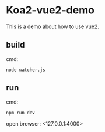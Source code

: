 # Koa2-vue2-demo
This is a demo about how to use vue2.


## build
cmd:

```
node watcher.js
```

## run
cmd:

```
npm run dev
```

open browser: <127.0.0.1:4000>